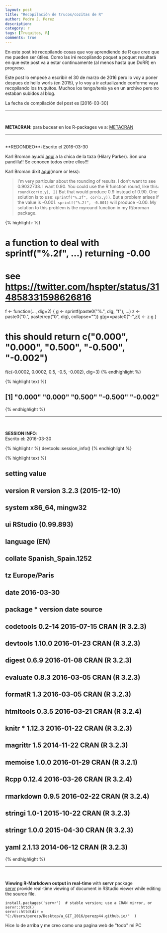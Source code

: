 ```yaml
---
layout: post
title: "Recopilación de trucos/cozitas de R"
author: Pedro J. Perez
description: 
category: r
tags: [Truquitos, R]
comments: true
---
```




En este post iré recopilando cosas que voy aprendiendo de R que creo que me pueden ser útiles. Como las iré recopilando poquet a poquet resultará en que este post va a estar continuamente (al menos hasta que DoRR) en progreso. 

Este post lo empecé a escribir el 30 de marzo de 2016 pero lo voy a poner despues de hello worls (en 2015), y lo voy a ir actualizando conforme vaya recopilando los truquitos. Muchos los tengo/tenía ya en un archivo pero no estaban subidos al blog.    

La fecha de compilación del post es [2016-03-30]


------------------------ 

<br>  

**METACRAN**: para bucear en los R-packages ve a:  [METACRAN](http://www.r-pkg.org/)






------------------------ 

<br>  
**REDONDEO**:   
Escrito el 2016-03-30

Karl Broman ayudó [aquí](https://gist.github.com/kbroman/5217617) a la chica de la taza (Hilary Parker). Son una pandilla!! Se conocen todos entre ellos!!!  

Karl Broman dixit [aquí](http://kbroman.org/knitr_knutshell/pages/Rmarkdown.html)(more or less):  

> I'm very particular about the rounding of results. I don’t want to see 0.9032738. I want 0.90. You could use the R function round, like this: `round(cor(x,y), 2)` But that would produce 0.9 instead of 0.90. One solution is to use: `sprintf("%.2f", cor(x,y))`. But a problem arises if the value is -0.001. `sprintf("%.2f", -0.001)` will produce -0.00. My solution to this problem is the myround function in my R/broman package.


{% highlight r %}
# a function to deal with sprintf("%.2f", ...) returning -0.00
# see https://twitter.com/hspter/status/314858331598626816

f <- function(..., dig=2) {
  g <- sprintf(paste0("%.", dig, "f"), ...)
  z <- paste0("0.", paste(rep("0", dig), collapse=""))
  g[g==paste0("-",z)] <- z
  g
}

# this should return c("0.000", "0.000", "0.500", "-0.500", "-0.002")
f(c(-0.0002, 0.0002, 0.5, -0.5, -0.002), dig=3)
{% endhighlight %}



{% highlight text %}
## [1] "0.000"  "0.000"  "0.500"  "-0.500" "-0.002"
{% endhighlight %}



------------------------ 

<br>  

**SESSION INFO**:   
Escrito el: 2016-03-30


{% highlight r %}
devtools::session_info()
{% endhighlight %}



{% highlight text %}
##  setting  value                       
##  version  R version 3.2.3 (2015-12-10)
##  system   x86_64, mingw32             
##  ui       RStudio (0.99.893)          
##  language (EN)                        
##  collate  Spanish_Spain.1252          
##  tz       Europe/Paris                
##  date     2016-03-30                  
## 
##  package   * version date       source        
##  codetools   0.2-14  2015-07-15 CRAN (R 3.2.3)
##  devtools    1.10.0  2016-01-23 CRAN (R 3.2.3)
##  digest      0.6.9   2016-01-08 CRAN (R 3.2.3)
##  evaluate    0.8.3   2016-03-05 CRAN (R 3.2.3)
##  formatR     1.3     2016-03-05 CRAN (R 3.2.3)
##  htmltools   0.3.5   2016-03-21 CRAN (R 3.2.4)
##  knitr     * 1.12.3  2016-01-22 CRAN (R 3.2.3)
##  magrittr    1.5     2014-11-22 CRAN (R 3.2.3)
##  memoise     1.0.0   2016-01-29 CRAN (R 3.2.1)
##  Rcpp        0.12.4  2016-03-26 CRAN (R 3.2.4)
##  rmarkdown   0.9.5   2016-02-22 CRAN (R 3.2.4)
##  stringi     1.0-1   2015-10-22 CRAN (R 3.2.3)
##  stringr     1.0.0   2015-04-30 CRAN (R 3.2.3)
##  yaml        2.1.13  2014-06-12 CRAN (R 3.2.3)
{% endhighlight %}


------------------------ 

<br>  

**Viewing R-Markdown output in real-time** with **servr** package   
[servr](https://github.com/yihui/servr)   provide real-time viewing of document in RStudio viewer while editing the source file.


```
install.packages('servr')  # stable version; use a CRAN mirror, or
servr::httd()
servr::httd(dir = "C:/Users/perezp/Desktop/a_GIT_2016/perezp44.github.io/"  )

```

Hice lo de arriba y me creo como una pagina web de "todo" mi PC
